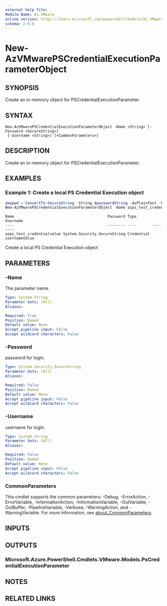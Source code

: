 ```yaml
---
external help file:
Module Name: Az.VMware
online version: https://learn.microsoft.com/powershell/module/Az.VMware/new-azvmwarepscredentialexecutionparameterobject
schema: 2.0.0
---
```


# New-AzVMwarePSCredentialExecutionParameterObject

## SYNOPSIS
Create an in-memory object for PSCredentialExecutionParameter.

## SYNTAX

```
New-AzVMwarePSCredentialExecutionParameterObject -Name <String> [-Password <SecureString>]
 [-Username <String>] [<CommonParameters>]
```

## DESCRIPTION
Create an in-memory object for PSCredentialExecutionParameter.

## EXAMPLES

### Example 1: Create a local PS Credential Execution object
```powershell
$mypwd = ConvertTo-SecureString -String $passwordString -AsPlainText -Force
New-AzVMwarePSCredentialExecutionParameterObject -Name azps_test_credentialvalue -Password $mypwd -Username "usernameValue"
```

```output
Name                                          Password Type       Username
----                                          -------- ----       --------
azps_test_credentialvalue System.Security.SecureString Credential usernameValue
```

Create a local PS Credential Execution object

## PARAMETERS

### -Name
The parameter name.

```yaml
Type: System.String
Parameter Sets: (All)
Aliases:

Required: True
Position: Named
Default value: None
Accept pipeline input: False
Accept wildcard characters: False
```

### -Password
password for login.

```yaml
Type: System.Security.SecureString
Parameter Sets: (All)
Aliases:

Required: False
Position: Named
Default value: None
Accept pipeline input: False
Accept wildcard characters: False
```

### -Username
username for login.

```yaml
Type: System.String
Parameter Sets: (All)
Aliases:

Required: False
Position: Named
Default value: None
Accept pipeline input: False
Accept wildcard characters: False
```

### CommonParameters
This cmdlet supports the common parameters: -Debug, -ErrorAction, -ErrorVariable, -InformationAction, -InformationVariable, -OutVariable, -OutBuffer, -PipelineVariable, -Verbose, -WarningAction, and -WarningVariable. For more information, see [about_CommonParameters](http://go.microsoft.com/fwlink/?LinkID=113216).

## INPUTS

## OUTPUTS

### Microsoft.Azure.PowerShell.Cmdlets.VMware.Models.PsCredentialExecutionParameter

## NOTES

## RELATED LINKS

